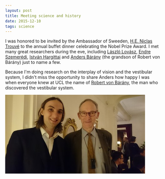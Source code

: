 ```yaml
---
layout: post
title: Meeting science and history
date: 2015-12-10
tags: science
---
```


I was honored to be invited by the Ambassador of Sweeden, <a href="http://www.swedenabroad.com/hu-HU/Embassies/Budapest/Rolunk/A-Nagykovet/">H.E. Niclas Trouvé</a> to the annual buffet dinner celebrating the Nobel Prize Award. I met many great researchers during the eve, including <a href="https://en.wikipedia.org/wiki/L%C3%A1szl%C3%B3_Lov%C3%A1sz">László Lovász</a>, <a href="https://en.wikipedia.org/wiki/Endre_Szemer%C3%A9di">Endre Szemerédi</a>, <a href="http://www.amazon.com/Istv%C3%A1n-Hargittai/e/B001IR1P7G">István Hargittai</a> and <a href="https://en.wikipedia.org/wiki/Anders_B%C3%A1r%C3%A1ny">Anders Bárány</a> (the grandson of Robert von Bárány) just to name a few.

Because I'm doing research on the interplay of vision and the vestibular system, I didn't miss the opportunity to share Anders how happy I was when everyone knew at UCL the name of <a href="https://en.wikipedia.org/wiki/R%C3%B3bert_B%C3%A1r%C3%A1ny">Robert von Bárány</a>, the man who discovered the vestibular system.

![Anders Barany and me](/public/img/12316294_1120540924652737_8749525795079985054_n.jpg)

